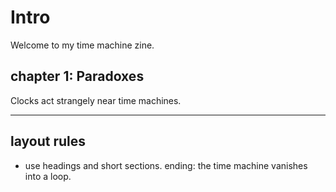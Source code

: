 # Intro
Welcome to my time machine zine.

## chapter 1: Paradoxes
Clocks act strangely near time machines.

---
## layout rules
- use headings and short sections.
ending: the time machine vanishes into a loop.
